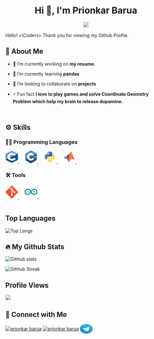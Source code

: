 <h1 align="center">Hi 👋, I'm Prionkar Barua</h1>
<p align="center">
  <img src="https://readme-typing-svg.herokuapp.com?color=solarized-dark&center=true&vCenter=true&lines=Competitive+Programmer;ML/AI+and+Robotics+Enthusiast"><br>
</p>


Hello! <\Coders> Thank you for viewing my Github Profile.
## 👤 About Me

- 🔭 I’m currently working on **my resume.**

- 🌱 I’m currently learning **pandas**

- 👯 I’m looking to collaborate on **projects**

- ⚡ Fun fact **I love to play games and solve Coordinate Geometry Problem which help my brain to release dopamine.**
</br>

## ⚙ Skills


### 👨‍💻 Programming Languages


<div align="left">
  <a href="https://www.cprogramming.com" target="_blank" rel="noreferrer"> <img src="https://github.com/prionMONKar/prionMONKar/blob/main/c-1.svg" alt="c" width="40" height="40" /> </a>
  &nbsp; &nbsp;
  <a href="https://www.cplusplus.com" target="_blank" rel="noreferrer"> <img src="https://github.com/prionMONKar/prionMONKar/blob/main/c-logo-svgrepo-com.svg" alt="cplusplus" width="40" height="40" /> </a>
  &nbsp; &nbsp;
  <a href="https://www.python.org" target="_blank" rel="noreferrer"> <img src="https://github.com/prionMONKar/prionMONKar/blob/main/python-original.svg" alt="python" width="40" height="40" /> </a>
  &nbsp; &nbsp;
  <a href="https://www.mathworks.com" target="_blank" rel="noreferrer"> <img src="https://github.com/prionMONKar/prionMONKar/blob/main/matlab-original.svg" alt="matlab" width="40" height="40" /> </a>
  &nbsp; &nbsp;
</div>



### 🛠 Tools


<div align="left">
  <a href="https://git-scm.com" target="_blank" rel="noreferrer"> <img src="https://github.com/prionMONKar/prionMONKar/blob/main/git-original.svg" alt="git" width="40" height="40" /> </a>
  &nbsp; &nbsp;
  <a href="https://www.arduino.cc" target="_blank" rel="noreferrer"> <img src="https://github.com/prionMONKar/prionMONKar/blob/main/arduino-original.svg" alt="arduino" width="40" height="40" /> </a>
  &nbsp; &nbsp;
</div>
</br>

## Top Languages

![Top Langs](https://github-readme-stats.vercel.app/api/top-langs/?username=prionMONKar&theme=solarized-dark&hide_border=true&count_private=true&layout=compact)

## 🔥 My Github Stats

![GitHub stats](https://github-readme-stats.vercel.app/api?username=prionMONKar&show_icons=true&theme=solarized-dark&hide_border=true&count_private=true)

![GitHub Streak](https://streak-stats.demolab.com?user=prionMONKar&theme=solarized-dark&hide_border=true&count_private=true)

## Profile Views
![](https://komarev.com/ghpvc/?username=prionMONKar&color=brightgreen)

## 📇 Connect with Me


<p align="left">
<a href="https://linkedin.com/in/prionkar barua" target="blank"><img align="center" src="https://raw.githubusercontent.com/rahuldkjain/github-profile-readme-generator/master/src/images/icons/Social/linked-in-alt.svg" alt="prionkar barua" height="30" width="40" /></a>
<a href="https://fb.com/prionkar barua" target="blank"><img align="center" src="https://raw.githubusercontent.com/rahuldkjain/github-profile-readme-generator/master/src/images/icons/Social/facebook.svg" alt="prionkar barua" height="30" width="40" /></a>
<a href="https://t.me/Prionkar" target="blank"><img align="center" src="https://github.com/prionMONKar/prionMONKar/blob/main/telegram.svg" alt="Telegram" height="30" width="40" /></a>
</p>

